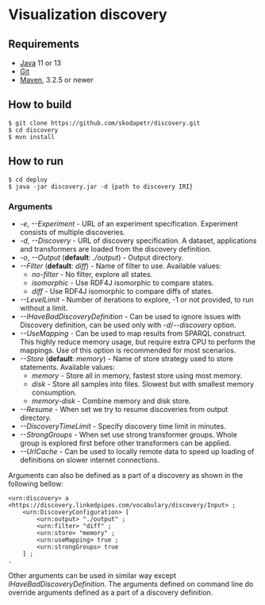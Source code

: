 # Visualization discovery

## Requirements
- [Java] 11 or 13
- [Git]
- [Maven], 3.2.5 or newer

## How to build
```
$ git clone https://github.com/skodapetr/discovery.git
$ cd discovery
$ mvn install
```

## How to run 
```
$ cd deploy
$ java -jar discovery.jar -d {path to discovery IRI}
```

### Arguments
- *-e*, *--Experiment* - URL of an experiment specification. Experiment
   consists of multiple discoveries.
- *-d*, *--Discovery* - URL of discovery specification. A dataset, 
    applications and transformers are loaded from the discovery definition.
- *-o*, *--Output* (**default**: *./output*) - Output directory. 
- *--Filter* (**default**: *diff*) - Name of filter to use. Available values:
    - *no-filter* - No filter, explore all states. 
    - *isomorphic* - Use RDF4J isomorphic to compare states. 
    - *diff* - Use RDF4J isomorphic to compare diffs of states.
- *--LevelLimit* - Number of iterations to explore, -1 or not provided, to 
    run without a limit. 
- *--IHaveBadDiscoveryDefinition* - Can be used to ignore issues with Discovery 
    definition, can be used only with *-d*/*--discovery* option.
- *--UseMapping* - Can be used to map results from SPARQL construct. This
    highly reduce memory usage, but require extra CPU to perform the mappings.
    Use of this option is recommended for most scenarios.
- *--Store* (**default**: *memory*) - Name of store strategy  used to store statements. Available values:
    - *memory* - Store all in memory, fastest store using most memory.
    - *disk* - Store all samples into files. Slowest but with smallest memory
        consumption.
    - *memory-disk* - Combine memory and disk store.
- *--Resume* - When set we try to resume discoveries from output directory.
- *--DiscoveryTimeLimit* - Specify discovery time limit in minutes.
- *--StrongGroups* - When set use strong transformer groups. Whole 
        group is explored first before other transformers can be applied.  
- *--UrlCache* - Can be used to locally remote data to speed up loading
        of definitions on slower internet connections. 

Arguments can also be defined as a part of a discovery as shown in the 
following bellow:
```
<urn:discovery> a <https://discovery.linkedpipes.com/vocabulary/discovery/Input> ;
    <urn:DiscoveryConfiguration> [
        <urn:output> "./output" ;
        <urn:filter> "diff" ;
        <urn:store> "memory" ;
        <urn:useMapping> true ;
        <urn:strongGroups> true 
    ] ;
.
```
Other arguments can be used in similar way except *IHaveBadDiscoveryDefinition*.
The arguments defined on command line do override arguments defined as 
a part of a discovery definition.
        
[Java]: <http://www.oracle.com/technetwork/java/javase/downloads/index.html>
[Git]: <https://git-scm.com/>
[Maven]: <https://maven.apache.org/>

